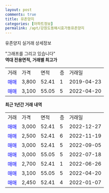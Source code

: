 ```yaml
---
layout: post
comments: true
title: 유존양지
categories: [아파트정보]
permalink: /apt/강원도동해시효가동유존양지
---
```


유존양지 실거래 상세정보

<script type="text/javascript">
  google.charts.load('current', {'packages':['line', 'corechart']});
  google.charts.setOnLoadCallback(drawChart);

  function drawChart() {
    var data = new google.visualization.DataTable();
    data.addColumn('date', '거래일');
    data.addColumn('number', "매매");
    data.addColumn('number', "전세");
    data.addColumn('number', "전매");

    data.addRows([[new Date(Date.parse("2022-12-27")), 3000, null, null], [new Date(Date.parse("2022-11-19")), 2500, null, null], [new Date(Date.parse("2022-09-05")), 3000, null, null], [new Date(Date.parse("2022-07-18")), 3000, null, null], [new Date(Date.parse("2022-06-26")), 2700, null, null], [new Date(Date.parse("2022-04-20")), 3100, null, null], [new Date(Date.parse("2022-01-07")), 2450, null, null]]);

    var options = {
      hAxis: {
        format: 'yyyy/MM/dd'
      },    
      lineWidth: 0,
      pointsVisible: true,    
      title: '최근 1년간 유형별 실거래가 분포',
      legend: { position: 'bottom' }
    };

    var formatter = new google.visualization.NumberFormat({pattern:'###,###'} );
    formatter.format(data, 1);
    formatter.format(data, 2);
    
    setTimeout(function() {
        var chart = new google.visualization.LineChart(document.getElementById('columnchart_material'));
        chart.draw(data, (options));
        document.getElementById('loading').style.display = 'none';
    }, 200);
  }
</script>


<div id="loading" style="z-index:20; display: block; margin-left: 0px">"그래프를 그리고 있습니다"</div>
<div id="columnchart_material" style="width: 95%; margin-left: 0px; display: block"></div>
<!-- contents start -->
<b>역대 전용면적, 거래별 최고가</b>
<table class="sortable">
    <tr>
      <td>거래</td>
      <td>가격</td>
      <td>면적</td>
      <td>층</td>
      <td>거래일</td>
    </tr>
        <tr>
          <td><a style="color: blue">매매</a></td>
          <td>3,800</td>
          <td>52.41</td>
          <td>1</td>
          <td>2019-04-23</td>
        </tr>            <tr>
          <td><a style="color: blue">매매</a></td>
          <td>3,100</td>
          <td>55.05</td>
          <td>5</td>
          <td>2022-04-20</td>
        </tr>        
    
    
</table>

<b>최근 1년간 거래 내역</b>

<table class="sortable">
    <tr>
      <td>거래</td>
      <td>가격</td>
      <td>면적</td>
      <td>층</td>
      <td>거래일</td>
    </tr>
    <tr>
      <td><a style="color: blue">매매</a></td>
      <td>3,000</td>
      <td>52.41</td>
      <td>5</td>
      <td>2022-12-27</td>
    </tr>          <tr>
      <td><a style="color: blue">매매</a></td>
      <td>2,500</td>
      <td>52.41</td>
      <td>6</td>
      <td>2022-11-19</td>
    </tr>          <tr>
      <td><a style="color: blue">매매</a></td>
      <td>3,000</td>
      <td>52.41</td>
      <td>5</td>
      <td>2022-09-05</td>
    </tr>          <tr>
      <td><a style="color: blue">매매</a></td>
      <td>3,000</td>
      <td>55.05</td>
      <td>5</td>
      <td>2022-07-18</td>
    </tr>          <tr>
      <td><a style="color: blue">매매</a></td>
      <td>2,700</td>
      <td>52.41</td>
      <td>1</td>
      <td>2022-06-26</td>
    </tr>          <tr>
      <td><a style="color: blue">매매</a></td>
      <td>3,100</td>
      <td>55.05</td>
      <td>5</td>
      <td>2022-04-20</td>
    </tr>          <tr>
      <td><a style="color: blue">매매</a></td>
      <td>2,450</td>
      <td>52.41</td>
      <td>4</td>
      <td>2022-01-07</td>
    </tr>      </table>
<!-- contents end -->    

